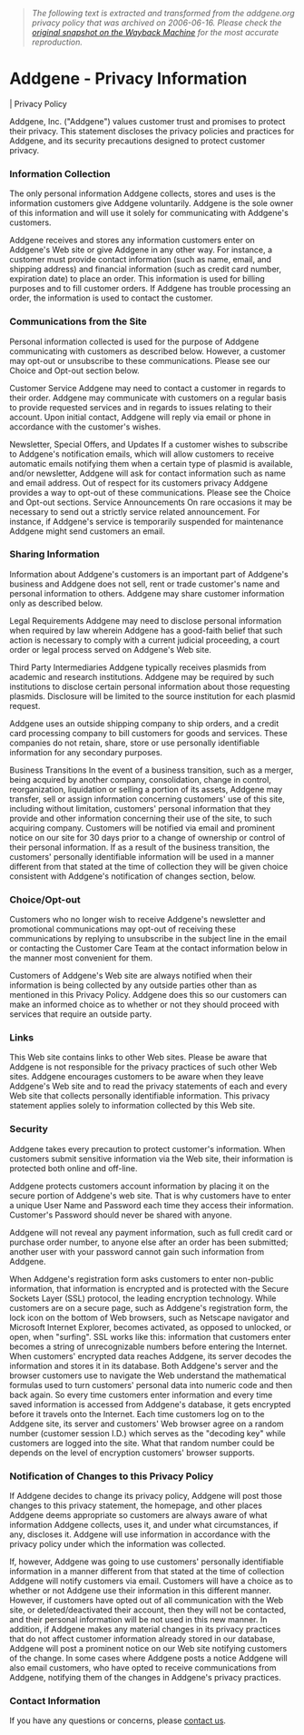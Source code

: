 > *The following text is extracted and transformed from the addgene.org privacy policy that was archived on 2006-06-16. Please check the [original snapshot on the Wayback Machine](https://web.archive.org/web/20060616040842id_/http%3A//www.addgene.org/pgvec1%3Ff%3Da%26cmd%3Dshowfile%26file%3Dprivacy) for the most accurate reproduction.*

# Addgene - Privacy Information

|  Privacy Policy

Addgene, Inc. ("Addgene") values customer trust and promises to protect their privacy. This statement discloses the privacy policies and practices for Addgene, and its security precautions designed to protect customer privacy. 

### Information Collection

The only personal information Addgene collects, stores and uses is the information customers give Addgene voluntarily. Addgene is the sole owner of this information and will use it solely for communicating with Addgene's customers. 

Addgene receives and stores any information customers enter on Addgene's Web site or give Addgene in any other way. For instance, a customer must provide contact information (such as name, email, and shipping address) and financial information (such as credit card number, expiration date) to place an order. This information is used for billing purposes and to fill customer orders. If Addgene has trouble processing an order, the information is used to contact the customer. 

### Communications from the Site

Personal information collected is used for the purpose of Addgene communicating with customers as described below. However, a customer may opt-out or unsubscribe to these communications. Please see our Choice and Opt-out section below. 

Customer Service Addgene may need to contact a customer in regards to their order. Addgene may communicate with customers on a regular basis to provide requested services and in regards to issues relating to their account. Upon initial contact, Addgene will reply via email or phone in accordance with the customer's wishes. 

Newsletter, Special Offers, and Updates If a customer wishes to subscribe to Addgene's notification emails, which will allow customers to receive automatic emails notifying them when a certain type of plasmid is available, and/or newsletter, Addgene will ask for contact information such as name and email address. Out of respect for its customers privacy Addgene provides a way to opt-out of these communications. Please see the Choice and Opt-out sections. Service Announcements On rare occasions it may be necessary to send out a strictly service related announcement. For instance, if Addgene's service is temporarily suspended for maintenance Addgene might send customers an email. 

### Sharing Information

Information about Addgene's customers is an important part of Addgene's business and Addgene does not sell, rent or trade customer's name and personal information to others. Addgene may share customer information only as described below. 

Legal Requirements Addgene may need to disclose personal information when required by law wherein Addgene has a good-faith belief that such action is necessary to comply with a current judicial proceeding, a court order or legal process served on Addgene's Web site. 

Third Party Intermediaries Addgene typically receives plasmids from academic and research institutions. Addgene may be required by such institutions to disclose certain personal information about those requesting plasmids. Disclosure will be limited to the source institution for each plasmid request. 

Addgene uses an outside shipping company to ship orders, and a credit card processing company to bill customers for goods and services. These companies do not retain, share, store or use personally identifiable information for any secondary purposes. 

Business Transitions In the event of a business transition, such as a merger, being acquired by another company, consolidation, change in control, reorganization, liquidation or selling a portion of its assets, Addgene may transfer, sell or assign information concerning customers' use of this site, including without limitation, customers' personal information that they provide and other information concerning their use of the site, to such acquiring company. Customers will be notified via email and prominent notice on our site for 30 days prior to a change of ownership or control of their personal information. If as a result of the business transition, the customers' personally identifiable information will be used in a manner different from that stated at the time of collection they will be given choice consistent with Addgene's notification of changes section, below. 

### Choice/Opt-out

Customers who no longer wish to receive Addgene's newsletter and promotional communications may opt-out of receiving these communications by replying to unsubscribe in the subject line in the email or contacting the Customer Care Team at the contact information below in the manner most convenient for them. 

Customers of Addgene's Web site are always notified when their information is being collected by any outside parties other than as mentioned in this Privacy Policy. Addgene does this so our customers can make an informed choice as to whether or not they should proceed with services that require an outside party. 

### Links

This Web site contains links to other Web sites. Please be aware that Addgene is not responsible for the privacy practices of such other Web sites. Addgene encourages customers to be aware when they leave Addgene's Web site and to read the privacy statements of each and every Web site that collects personally identifiable information. This privacy statement applies solely to information collected by this Web site. 

### Security

Addgene takes every precaution to protect customer's information. When customers submit sensitive information via the Web site, their information is protected both online and off-line. 

Addgene protects customers account information by placing it on the secure portion of Addgene's web site. That is why customers have to enter a unique User Name and Password each time they access their information. Customer's Password should never be shared with anyone. 

Addgene will not reveal any payment information, such as full credit card or purchase order number, to anyone else after an order has been submitted; another user with your password cannot gain such information from Addgene. 

When Addgene's registration form asks customers to enter non-public information, that information is encrypted and is protected with the Secure Sockets Layer (SSL) protocol, the leading encryption technology. While customers are on a secure page, such as Addgene's registration form, the lock icon on the bottom of Web browsers, such as Netscape navigator and Microsoft Internet Explorer, becomes activated, as opposed to unlocked, or open, when "surfing". SSL works like this: information that customers enter becomes a string of unrecognizable numbers before entering the Internet. When customers' encrypted data reaches Addgene, its server decodes the information and stores it in its database. Both Addgene's server and the browser customers use to navigate the Web understand the mathematical formulas used to turn customers' personal data into numeric code and then back again. So every time customers enter information and every time saved information is accessed from Addgene's database, it gets encrypted before it travels onto the Internet. Each time customers log on to the Addgene site, its server and customers' Web browser agree on a random number (customer session I.D.) which serves as the "decoding key" while customers are logged into the site. What that random number could be depends on the level of encryption customers' browser supports. 

### Notification of Changes to this Privacy Policy

If Addgene decides to change its privacy policy, Addgene will post those changes to this privacy statement, the homepage, and other places Addgene deems appropriate so customers are always aware of what information Addgene collects, uses it, and under what circumstances, if any, discloses it. Addgene will use information in accordance with the privacy policy under which the information was collected. 

If, however, Addgene was going to use customers' personally identifiable information in a manner different from that stated at the time of collection Addgene will notify customers via email. Customers will have a choice as to whether or not Addgene use their information in this different manner. However, if customers have opted out of all communication with the Web site, or deleted/deactivated their account, then they will not be contacted, and their personal information will be not used in this new manner. In addition, if Addgene makes any material changes in its privacy practices that do not affect customer information already stored in our database, Addgene will post a prominent notice on our Web site notifying customers of the change. In some cases where Addgene posts a notice Addgene will also email customers, who have opted to receive communications from Addgene, notifying them of the changes in Addgene's privacy practices. 

### Contact Information

If you have any questions or concerns, please [contact us](http://www.addgene.org/pgvec1?f=a&cmd=showfile&file=contact). 
